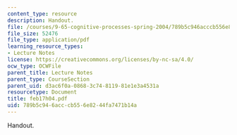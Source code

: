 ```yaml
---
content_type: resource
description: Handout.
file: /courses/9-65-cognitive-processes-spring-2004/789b5c946acccb556e8244fa7471b14a_feb17h04.pdf
file_size: 52476
file_type: application/pdf
learning_resource_types:
- Lecture Notes
license: https://creativecommons.org/licenses/by-nc-sa/4.0/
ocw_type: OCWFile
parent_title: Lecture Notes
parent_type: CourseSection
parent_uid: d3ac6f0a-0868-3c74-8119-81e1e3a4531a
resourcetype: Document
title: feb17h04.pdf
uid: 789b5c94-6acc-cb55-6e82-44fa7471b14a
---
```

Handout.